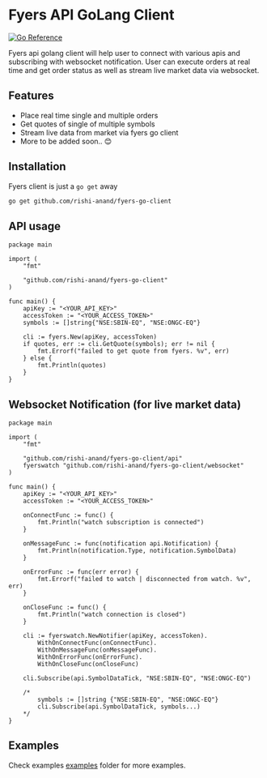 # Fyers API GoLang Client

[![Go Reference](https://pkg.go.dev/badge/github.com/rishi-anand/fyers-go-client.svg)](https://pkg.go.dev/github.com/rishi-anand/fyers-go-client)

Fyers api golang client will help user to connect with various apis and subscribing with websocket notification. User can execute orders at real time and get order status as well as stream live market data via websocket.

## Features

- Place real time single and multiple orders
- Get quotes of single of multiple symbols
- Stream live data from market via fyers go client
- More to be added soon.. 😊

## Installation

Fyers client is just a `go get` away
```sh
go get github.com/rishi-anand/fyers-go-client
```

## API usage

```
package main

import (
	"fmt"

	"github.com/rishi-anand/fyers-go-client"
)

func main() {
	apiKey := "<YOUR_API_KEY>"
	accessToken := "<YOUR_ACCESS_TOKEN>"
	symbols := []string{"NSE:SBIN-EQ", "NSE:ONGC-EQ"}

	cli := fyers.New(apiKey, accessToken)
	if quotes, err := cli.GetQuote(symbols); err != nil {
		fmt.Errorf("failed to get quote from fyers. %v", err)
	} else {
		fmt.Println(quotes)
	}
}
```

## Websocket Notification (for live market data)

```
package main

import (
	"fmt"

	"github.com/rishi-anand/fyers-go-client/api"
	fyerswatch "github.com/rishi-anand/fyers-go-client/websocket"
)

func main() {
	apiKey := "<YOUR_API_KEY>"
	accessToken := "<YOUR_ACCESS_TOKEN>"

	onConnectFunc := func() {
		fmt.Println("watch subscription is connected")
	}

	onMessageFunc := func(notification api.Notification) {
		fmt.Println(notification.Type, notification.SymbolData)
	}

	onErrorFunc := func(err error) {
		fmt.Errorf("failed to watch | disconnected from watch. %v", err)
	}

	onCloseFunc := func() {
		fmt.Println("watch connection is closed")
	}

	cli := fyerswatch.NewNotifier(apiKey, accessToken).
		WithOnConnectFunc(onConnectFunc).
		WithOnMessageFunc(onMessageFunc).
		WithOnErrorFunc(onErrorFunc).
		WithOnCloseFunc(onCloseFunc)

	cli.Subscribe(api.SymbolDataTick, "NSE:SBIN-EQ", "NSE:ONGC-EQ")

	/*
		symbols := []string {"NSE:SBIN-EQ", "NSE:ONGC-EQ"}
		cli.Subscribe(api.SymbolDataTick, symbols...)
	*/
}
```

## Examples

Check examples [examples](https://github.com/rishi-anand/fyers-go-client/tree/main/examples) folder for more examples.

